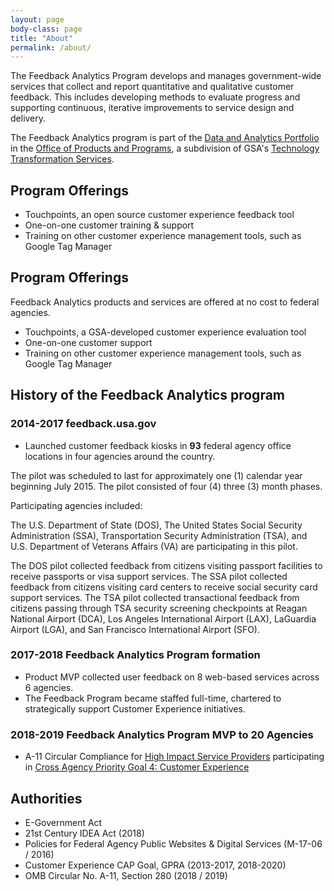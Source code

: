 ```yaml
---
layout: page
body-class: page
title: "About"
permalink: /about/
---
```


The Feedback Analytics Program develops and manages government-wide services that collect and report quantitative and qualitative customer feedback. This includes developing methods to evaluate progress and supporting continuous, iterative improvements to service design and delivery.

The Feedback Analytics program is part of the [Data and Analytics Portfolio](https://www.gsa.gov/about-us/organization/federal-acquisition-service/technology-transformation-services/office-of-products-and-programs#DSP) in the [Office of Products and Programs](https://www.gsa.gov/about-us/organization/federal-acquisition-service/technology-transformation-services/office-of-products-and-programs), a subdivision of GSA's [Technology Transformation Services](https://www.gsa.gov/about-us/organization/federal-acquisition-service/technology-transformation-services).

## Program Offerings

- Touchpoints, an open source customer experience feedback tool
- One-on-one customer training & support
- Training on other customer experience management tools, such as Google Tag Manager


## Program Offerings
Feedback Analytics products and services are offered at no cost to federal agencies.

- Touchpoints, a GSA-developed customer experience evaluation tool
- One-on-one customer support
- Training on other customer experience management tools, such as Google Tag Manager



## History of the Feedback Analytics program

### 2014-2017 feedback.usa.gov
 - Launched customer feedback kiosks in **93** federal agency office locations in four agencies around the country.

 The pilot was scheduled to last for approximately one (1) calendar year beginning July 2015.
 The pilot consisted of four (4) three (3) month phases.

 Participating agencies included:

 The U.S. Department of State (DOS), The United States Social Security Administration (SSA), Transportation Security Administration (TSA), and U.S. Department of Veterans Affairs (VA) are participating in this pilot.

 The DOS pilot collected feedback from citizens visiting passport facilities to receive passports or visa support services. The SSA pilot collected feedback from citizens visiting card centers to receive social security card support services. The TSA pilot collected transactional feedback from citizens passing through TSA security screening checkpoints at Reagan National Airport (DCA), Los Angeles International Airport (LAX), LaGuardia Airport (LGA), and San Francisco International Airport (SFO).

### 2017-2018 Feedback Analytics Program formation
 - Product MVP collected user feedback on 8 web-based services across 6 agencies.
 - The Feedback Program became staffed full-time,
 chartered to strategically support Customer Experience initiatives.

### 2018-2019 Feedback Analytics Program MVP to 20 Agencies
 - A-11 Circular Compliance for [High Impact Service Providers](https://www.performance.gov/cx/HISPList.pdf) participating in [Cross Agency Priority Goal 4: Customer Experience](https://www.performance.gov/cx/)

## Authorities

- E-Government Act
- 21st Century IDEA Act (2018)
- Policies for Federal Agency Public Websites & Digital Services (M-17-06 / 2016)
- Customer Experience CAP Goal, GPRA (2013-2017, 2018-2020)
- OMB Circular No. A-11, Section 280 (2018 / 2019)
